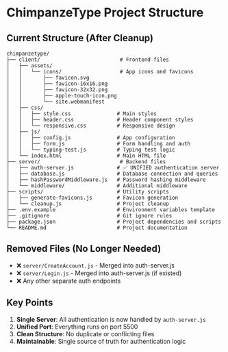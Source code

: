 # ChimpanzeType Project Structure

## Current Structure (After Cleanup)

```
chimpanzetype/
├── client/                          # Frontend files
│   ├── assets/
│   │   └── icons/                   # App icons and favicons
│   │       ├── favicon.svg
│   │       ├── favicon-16x16.png
│   │       ├── favicon-32x32.png
│   │       ├── apple-touch-icon.png
│   │       └── site.webmanifest
│   ├── css/
│   │   ├── style.css               # Main styles
│   │   ├── header.css              # Header component styles
│   │   └── responsive.css          # Responsive design
│   ├── js/
│   │   ├── config.js               # App configuration
│   │   ├── form.js                 # Form handling and auth
│   │   └── typing-test.js          # Typing test logic
│   └── index.html                  # Main HTML file
├── server/                          # Backend files
│   ├── auth-server.js              # ✅ UNIFIED authentication server
│   ├── database.js                 # Database connection and queries
│   ├── hashPasswordMiddleware.js   # Password hashing middleware
│   └── middleware/                 # Additional middleware
├── scripts/                        # Utility scripts
│   ├── generate-favicons.js        # Favicon generation
│   └── cleanup.js                  # Project cleanup
├── .env.example                    # Environment variables template
├── .gitignore                      # Git ignore rules
├── package.json                    # Project dependencies and scripts
└── README.md                       # Project documentation
```

## Removed Files (No Longer Needed)

- ❌ `server/CreateAccount.js` - Merged into auth-server.js
- ❌ `server/Login.js` - Merged into auth-server.js (if existed)
- ❌ Any other separate auth endpoints

## Key Points

1. **Single Server**: All authentication is now handled by `auth-server.js`
2. **Unified Port**: Everything runs on port 5500
3. **Clean Structure**: No duplicate or conflicting files
4. **Maintainable**: Single source of truth for authentication logic
```